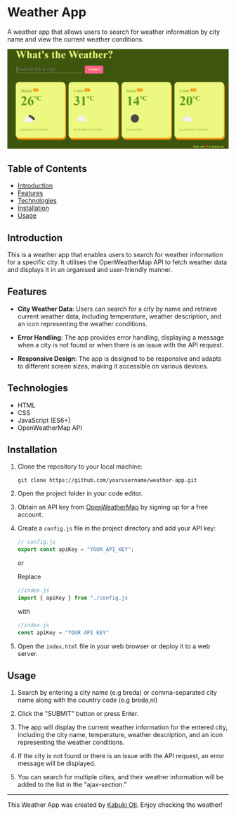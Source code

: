 # Weather App

A weather app that allows users to search for weather information by city name and view the current weather conditions.

![Weather App Screenshot](./assests/preview.png)

## Table of Contents

- [Introduction](#introduction)
- [Features](#features)
- [Technologies](#technologies)
- [Installation](#installation)
- [Usage](#usage)

## Introduction

This is a weather app that enables users to search for weather information for a specific city. It utilises the OpenWeatherMap API to fetch weather data and displays it in an organised and user-friendly manner.

## Features

- **City Weather Data**: Users can search for a city by name and retrieve current weather data, including temperature, weather description, and an icon representing the weather conditions.

- **Error Handling**: The app provides error handling, displaying a message when a city is not found or when there is an issue with the API request.

- **Responsive Design**: The app is designed to be responsive and adapts to different screen sizes, making it accessible on various devices.

## Technologies

- HTML
- CSS
- JavaScript (ES6+)
- OpenWeatherMap API

## Installation

1.  Clone the repository to your local machine:

    ```
    git clone https://github.com/yourusername/weather-app.git
    ```

2.  Open the project folder in your code editor.

3.  Obtain an API key from [OpenWeatherMap](https://openweathermap.org/) by signing up for a free account.

4.  Create a `config.js` file in the project directory and add your API key:

    ```javascript
    // config.js
    export const apiKey = "YOUR_API_KEY";
    ```

    or

    Replace

    ```javascript
    //index.js
    import { apiKey } from "./config.js
    ```

    with

    ```javascript
    //index.js
    const apiKey = "YOUR API KEY"
    ```

5.  Open the `index.html` file in your web browser or deploy it to a web server.

## Usage

1. Search by entering a city name (e.g breda) or comma-separated city name along with the country code (e.g breda,nl)

2. Click the "SUBMIT" button or press Enter.

3. The app will display the current weather information for the entered city, including the city name, temperature, weather description, and an icon representing the weather conditions.

4. If the city is not found or there is an issue with the API request, an error message will be displayed.

5. You can search for multiple cities, and their weather information will be added to the list in the "ajax-section."

---

This Weather App was created by [Kabuki Oti](https://github.com/Kabuki-Oti). Enjoy checking the weather!
